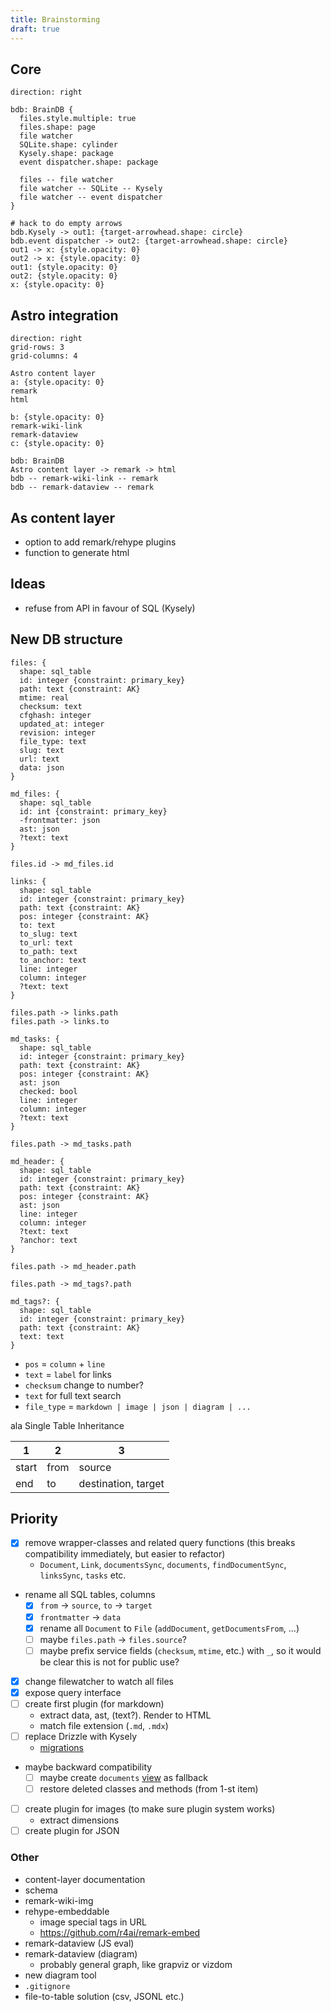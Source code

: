 ```yaml
---
title: Brainstorming
draft: true
---
```


## Core

```d2
direction: right

bdb: BrainDB {
  files.style.multiple: true
  files.shape: page
  file watcher
  SQLite.shape: cylinder
  Kysely.shape: package
  event dispatcher.shape: package

  files -- file watcher
  file watcher -- SQLite -- Kysely
  file watcher -- event dispatcher
}

# hack to do empty arrows
bdb.Kysely -> out1: {target-arrowhead.shape: circle}
bdb.event dispatcher -> out2: {target-arrowhead.shape: circle}
out1 -> x: {style.opacity: 0}
out2 -> x: {style.opacity: 0}
out1: {style.opacity: 0}
out2: {style.opacity: 0}
x: {style.opacity: 0}
```

## Astro integration

```d2
direction: right
grid-rows: 3
grid-columns: 4

Astro content layer
a: {style.opacity: 0}
remark
html

b: {style.opacity: 0}
remark-wiki-link
remark-dataview
c: {style.opacity: 0}

bdb: BrainDB
Astro content layer -> remark -> html
bdb -- remark-wiki-link -- remark
bdb -- remark-dataview -- remark
```

## As content layer

- option to add remark/rehype plugins
- function to generate html

## Ideas

- refuse from API in favour of SQL (Kysely)

## New DB structure

```d2
files: {
  shape: sql_table
  id: integer {constraint: primary_key}
  path: text {constraint: AK}
  mtime: real
  checksum: text
  cfghash: integer
  updated_at: integer
  revision: integer
  file_type: text
  slug: text
  url: text
  data: json
}

md_files: {
  shape: sql_table
  id: int {constraint: primary_key}
  -frontmatter: json
  ast: json
  ?text: text
}

files.id -> md_files.id

links: {
  shape: sql_table
  id: integer {constraint: primary_key}
  path: text {constraint: AK}
  pos: integer {constraint: AK}
  to: text
  to_slug: text
  to_url: text
  to_path: text
  to_anchor: text
  line: integer
  column: integer
  ?text: text
}

files.path -> links.path
files.path -> links.to

md_tasks: {
  shape: sql_table
  id: integer {constraint: primary_key}
  path: text {constraint: AK}
  pos: integer {constraint: AK}
  ast: json
  checked: bool
  line: integer
  column: integer
  ?text: text
}

files.path -> md_tasks.path

md_header: {
  shape: sql_table
  id: integer {constraint: primary_key}
  path: text {constraint: AK}
  pos: integer {constraint: AK}
  ast: json
  line: integer
  column: integer
  ?text: text
  ?anchor: text
}

files.path -> md_header.path

files.path -> md_tags?.path

md_tags?: {
  shape: sql_table
  id: integer {constraint: primary_key}
  path: text {constraint: AK}
  text: text
}
```

- `pos` = `column` + `line`
- `text` = `label` for links
- `checksum` change to number?
- `text` for full text search
- `file_type` = `markdown | image | json | diagram | ...`

ala Single Table Inheritance

| 1     | 2    | 3                   |
| ----- | ---- | ------------------- |
| start | from | source              |
| end   | to   | destination, target |

## Priority

- [x] remove wrapper-classes and related query functions (this breaks compatibility immediately, but easier to refactor)
  - `Document`, `Link`, `documentsSync`, `documents`, `findDocumentSync`, `linksSync`, `tasks` etc.
- rename all SQL tables, columns
  - [x] `from` -> `source`, `to` -> `target`
  - [x] `frontmatter` -> `data`
  - [x] rename all `Document` to `File` (`addDocument`, `getDocumentsFrom`, ...)
  - [ ] maybe `files.path` -> `files.source`?
  - [ ] maybe prefix service fields (`checksum`, `mtime`, etc.) with `_`, so it would be clear this is not for public use?
- [x] change filewatcher to watch all files
- [x] expose query interface
- [ ] create first plugin (for markdown)
  - extract data, ast, (text?). Render to HTML
  - match file extension (`.md`, `.mdx`)
- [ ] replace Drizzle with Kysely
  - [migrations](https://kysely.dev/docs/migrations)
- maybe backward compatibility
  - [ ] maybe create `documents` [view](https://orm.drizzle.team/docs/views) as fallback
  - [ ] restore deleted classes and methods (from 1-st item)
- [ ] create plugin for images (to make sure plugin system works)
  - extract dimensions
- [ ] create plugin for JSON

### Other

- content-layer documentation
- schema
- remark-wiki-img
- rehype-embeddable
  - image special tags in URL
  - https://github.com/r4ai/remark-embed
- remark-dataview (JS eval)
- remark-dataview (diagram)
  - probably general graph, like grapviz or vizdom
- new diagram tool
- `.gitignore`
- file-to-table solution (csv, JSONL etc.)
